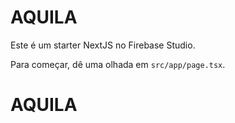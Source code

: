 # AQUILA

Este é um starter NextJS no Firebase Studio.

Para começar, dê uma olhada em `src/app/page.tsx`.
# AQUILA
